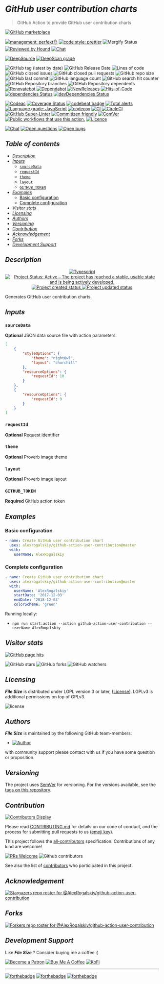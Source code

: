 # *GitHub user contribution charts*

> GitHub Action to provide GitHub user contribution charts

[![GitHub marketplace](https://img.shields.io/badge/marketplacegithub-styled--user--contribution-blue?logo=github)](https://github.com/marketplace/actions/styled-user-contribution)

[![management: perfekt👌](https://img.shields.io/badge/management-perfekt👌-red.svg)](https://github.com/lekterable/perfekt)
[![code style: prettier](https://img.shields.io/badge/code_style-prettier-ff69b4.svg)](https://github.com/prettier/prettier)
![Mergify Status](https://img.shields.io/endpoint.svg?url=https://gh.mergify.io/badges/AlexRogalskiy/github-action-user-contribution)
[![Reviewed by Hound](https://img.shields.io/badge/Reviewed_by-Hound-8E64B0.svg)](https://houndci.com)
[![Chat](https://img.shields.io/badge/chat-discussions-success.svg)](https://github.com/AlexRogalskiy/github-action-user-contribution/discussions)

[![DeepSource](https://deepsource.io/gh/AlexRogalskiy/github-action-user-contribution.svg/?label=active+issues\&show_trend=true)](https://deepsource.io/gh/AlexRogalskiy/github-action-user-contribution/?ref=repository-badge)
[![DeepScan grade](https://deepscan.io/api/teams/11946/projects/16759/branches/365085/badge/grade.svg)](https://deepscan.io/dashboard#view=project\&tid=11946\&pid=16759\&bid=365085)

![GitHub tag (latest by date)](https://img.shields.io/github/v/tag/AlexRogalskiy/github-action-user-contribution)
![GitHub Release Date](https://img.shields.io/github/release-date/AlexRogalskiy/github-action-user-contribution)
![Lines of code](https://tokei.rs/b1/github/AlexRogalskiy/github-action-user-contribution?category=lines)
![GitHub closed issues](https://img.shields.io/github/issues-closed/AlexRogalskiy/github-action-user-contribution)
![GitHub closed pull requests](https://img.shields.io/github/issues-pr-closed/AlexRogalskiy/github-action-user-contribution)
![GitHub repo size](https://img.shields.io/github/repo-size/AlexRogalskiy/github-action-user-contribution)
![GitHub last commit](https://img.shields.io/github/last-commit/AlexRogalskiy/github-action-user-contribution)
![GitHub language count](https://img.shields.io/github/languages/count/AlexRogalskiy/github-action-user-contribution)
![GitHub search hit counter](https://img.shields.io/github/search/AlexRogalskiy/github-action-user-contribution/goto)
![GitHub Repository branches](https://badgen.net/github/branches/AlexRogalskiy/github-action-user-contribution)
![GitHub Repository dependents](https://badgen.net/github/dependents-repo/AlexRogalskiy/github-action-user-contribution)
[![Renovatebot](https://badgen.net/badge/renovate/enabled/green?cache=300)](https://renovatebot.com/)
[![Dependabot](https://img.shields.io/badge/dependabot-enabled-1f8ceb.svg?style=flat-square)](https://dependabot.com/)
[![NewReleases](https://newreleases.io/badge.svg)](https://newreleases.io/github/AlexRogalskiy/github-action-user-contribution)
[![Hits-of-Code](https://hitsofcode.com/github/alexrogalskiy/github-action-user-contribution?branch=master)](https://hitsofcode.com/github/alexrogalskiy/github-action-user-contribution?branch=master/view?branch=master)
[![dependencies Status](https://status.david-dm.org/gh/AlexRogalskiy/github-action-user-contribution.svg)](https://david-dm.org/AlexRogalskiy/github-action-user-contribution)
[![devDependencies Status](https://status.david-dm.org/gh/AlexRogalskiy/github-action-user-contribution.svg)](https://david-dm.org/AlexRogalskiy/github-action-user-contribution?type=dev)

[![Codeac](https://static.codeac.io/badges/2-359044925.svg)](https://app.codeac.io/github/AlexRogalskiy/github-action-user-contribution)
[![Coverage Status](https://coveralls.io/repos/github/AlexRogalskiy/github-action-user-contribution/badge.svg?branch=master)](https://coveralls.io/github/AlexRogalskiy/github-action-user-contribution?branch=master)
[![codebeat badge](https://codebeat.co/badges/00c81938-7852-49c4-ac3f-17b62bfd60b2)](https://codebeat.co/projects/github-com-alexrogalskiy-github-action-user-contribution-master)
[![Total alerts](https://img.shields.io/lgtm/alerts/g/AlexRogalskiy/github-action-user-contribution.svg?logo=lgtm\&logoWidth=18)](https://lgtm.com/projects/g/AlexRogalskiy/github-action-user-contribution/alerts/)
[![Language grade: JavaScript](https://img.shields.io/lgtm/grade/javascript/g/AlexRogalskiy/github-action-user-contribution.svg?logo=lgtm\&logoWidth=18)](https://lgtm.com/projects/g/AlexRogalskiy/github-action-user-contribution/context:javascript)
[![codecov](https://codecov.io/gh/AlexRogalskiy/github-action-user-contribution/branch/master/graph/badge.svg?token=sN03T2VTfV)](https://codecov.io/gh/AlexRogalskiy/github-action-user-contribution)
[![CI](https://github.com/AlexRogalskiy/github-action-user-contribution/workflows/CI/badge.svg)](https://github.com/AlexRogalskiy/github-action-user-contribution/actions/workflows/build.yml)
[![CircleCI](https://circleci.com/gh/AlexRogalskiy/github-action-user-contribution.svg?style=shield)](https://circleci.com/gh/AlexRogalskiy/github-action-user-contribution)
[![GitHub Super-Linter](https://github.com/AlexRogalskiy/github-action-user-contribution/workflows/Lint%20Code%20Base/badge.svg)](https://github.com/marketplace/actions/super-linter)
[![Commitizen friendly](https://img.shields.io/badge/commitizen-friendly-brightgreen.svg)](http://commitizen.github.io/cz-cli/)
[![ComVer](https://img.shields.io/badge/ComVer-compliant-brightgreen.svg)][repo]
[![Public workflows that use this action.][total_usages]][search_results]
[![Licence][license_id]][license_content]

[![Chat](https://img.shields.io/badge/chat-discussions-success.svg)](https://github.com/AlexRogalskiy/github-action-user-contribution/discussions)
[![Open questions](https://img.shields.io/badge/Open-questions-blue.svg?style=flat-curved)](https://github.com/AlexRogalskiy/github-action-user-contribution/labels/question)
[![Open bugs](https://img.shields.io/badge/Open-bugs-red.svg?style=flat-curved)](https://github.com/AlexRogalskiy/github-action-user-contribution/labels/bug)

## *Table of contents*

- [*Description*](#description)
- [*Inputs*](#inputs)
  - [`sourceData`](#sourcedata)
  - [`requestId`](#requestid)
  - [`theme`](#theme)
  - [`layout`](#layout)
  - [`GITHUB_TOKEN`](#github_token)
- [*Examples*](#examples)
  - [Basic configuration](#basic-configuration)
  - [Complete configuration](#complete-configuration)
- [*Visitor stats*](#visitor-stats)
- [*Licensing*](#licensing)
- [*Authors*](#authors)
- [*Versioning*](#versioning)
- [*Contribution*](#contribution)
- [*Acknowledgement*](#acknowledgement)
- [*Forks*](#forks)
- [*Development Support*](#development-support)

## *Description*

<p align="center" style="text-align:center;">
    <a href="https://www.typescriptlang.org/">
        <img src="https://img.shields.io/badge/typescript%20-%23323330.svg?&logo=typescript&logoColor=%23F7DF1E" alt="Typescript" />
    </a>
    <a href="https://www.repostatus.org/#active">
        <img src="https://img.shields.io/badge/Project%20Status-Active-brightgreen" alt="Project Status: Active – The project has reached a stable, usable state and is being actively developed." />
    </a>
    <a href="https://badges.pufler.dev">
        <img src="https://badges.pufler.dev/created/AlexRogalskiy/github-action-user-contribution" alt="Project created status" />
    </a>
    <a href="https://badges.pufler.dev">
        <img src="https://badges.pufler.dev/updated/AlexRogalskiy/github-action-user-contribution" alt="Project updated status" />
    </a>
</p>

Generates GitHub user contribution charts.

## *Inputs*

### `sourceData`

**Optional** JSON data source file with action parameters:

```json
[
    {
        "styleOptions": {
            "theme": "nightOwl",
            "layout": "churchill"
        },
        "resourceOptions": {
            "requestId": 10
        }
    },
    {
        "resourceOptions": {
            "requestId": 9
        }
    }
]
```

### `requestId`

**Optional** Request identifier

### `theme`

**Optional** Proverb image theme

### `layout`

**Optional** Proverb image layout

### `GITHUB_TOKEN`

**Required** GitHub action token

## *Examples*

### Basic configuration

```yml
- name: Create GitHub user contribution chart
  uses: alexrogalskiy/github-action-user-contribution@master
  with:
    userName: AlexRogalskiy
```

### Complete configuration

```yml
- name: Create GitHub user contribution chart
  uses: alexrogalskiy/github-action-user-contribution@master
  with:
    userName: 'AlexRogalskiy'
    startDate: '2017-12-03'
    endDate: '2018-12-03'
    colorScheme: 'green'
```

Running locally:

- `npm run start:action --action github-action-user-contribution --userName AlexRogalskiy`

## *Visitor stats*

[![GitHub page hits](https://hits.seeyoufarm.com/api/count/incr/badge.svg?url=https%3A%2F%2Fgithub.com%2FAlexRogalskiy%2Fgithub-action-user-contribution\&count_bg=%2379C83D\&title_bg=%23555555\&icon=\&icon_color=%23E7E7E7\&title=hits\&edge_flat=true)](https://hits.seeyoufarm.com)

![GitHub stars](https://img.shields.io/github/stars/AlexRogalskiy/github-action-user-contribution?style=social)
![GitHub forks](https://img.shields.io/github/forks/AlexRogalskiy/github-action-user-contribution?style=social)
![GitHub watchers](https://img.shields.io/github/watchers/AlexRogalskiy/github-action-user-contribution?style=social)

## *Licensing*

***File Size*** is distributed under LGPL version 3 or later,
\[[License](https://github.com/AlexRogalskiy/github-action-user-contribution/blob/master/LICENSE)]. LGPLv3 is additional
permissions on top of GPLv3.

![license](https://user-images.githubusercontent.com/19885116/48661948-6cf97e80-ea7a-11e8-97e7-b45332a13e49.png)

## *Authors*

***File Size*** is maintained by the following GitHub team-members:

- [![Author](https://img.shields.io/badge/author-AlexRogalskiy-FB8F0A)](https://github.com/AlexRogalskiy)

with community support please contact with us if you have some question or proposition.

## *Versioning*

The project uses [SemVer](http://semver.org/) for versioning. For the versions available, see the [tags on
this repository][tags].

## *Contribution*

[![Contributors Display](https://badges.pufler.dev/contributors/AlexRogalskiy/github-action-user-contribution?size=50\&padding=5\&bots=true)](https://badges.pufler.dev)

Please read
[CONTRIBUTING.md](https://github.com/AlexRogalskiy/github-action-user-contribution/blob/master/.github/CONTRIBUTING.md)
for details on our code of conduct, and the process for submitting pull requests to us
([emoji key](https://allcontributors.org/docs/en/emoji-key)).

This project follows the [all-contributors](https://github.com/all-contributors/all-contributors)
specification. Contributions of any kind are welcome!

[![PRs Welcome](https://img.shields.io/badge/PRs-welcome-brightgreen.svg?style=flat-square)](http://makeapullrequest.com)
![Github contributors](https://img.shields.io/github/all-contributors/AlexRogalskiy/github-action-user-contribution)

See also the list of [contributors][contributors] who participated in this project.

## *Acknowledgement*

[![Stargazers repo roster for @AlexRogalskiy/github-action-user-contribution](https://reporoster.com/stars/AlexRogalskiy/github-action-user-contribution)][stars]

## *Forks*

[![Forkers repo roster for @AlexRogalskiy/github-action-user-contribution](https://reporoster.com/forks/AlexRogalskiy/github-action-user-contribution)][forkers]

## *Development Support*

Like ***File Size*** ? Consider buying me a coffee :)

[![Become a Patron](https://img.shields.io/badge/Become_Patron-Support_me_on_Patreon-blue.svg?style=flat-square\&logo=patreon\&color=e64413)](https://www.patreon.com/alexrogalskiy)
[![Buy Me A Coffee](https://img.shields.io/badge/Donate-Buy%20me%20a%20coffee-yellow.svg?logo=buy%20me%20a%20coffee)](https://www.buymeacoffee.com/AlexRogalskiy)
[![KoFi](https://img.shields.io/badge/Donate-Buy%20me%20a%20coffee-yellow.svg?logo=ko-fi)](https://ko-fi.com/alexrogalskiy)

***

[![forthebadge](https://img.shields.io/badge/made%20with-%20typescript-C1282D.svg?logo=typescript\&style=for-the-badge)](https://www.typescriptlang.org/)
[![forthebadge](https://img.shields.io/badge/powered%20by-%20github-7116FB.svg?logo=github\&style=for-the-badge)](https://github.com/)
[![forthebadge](https://img.shields.io/badge/build%20with-%20%E2%9D%A4-B6FF9B.svg?logo=heart\&style=for-the-badge)](https://forthebadge.com/)

[repo]: https://github.com/AlexRogalskiy/github-action-user-contribution

[tags]: https://github.com/AlexRogalskiy/github-action-user-contribution/tags

[issues]: https://github.com/AlexRogalskiy/github-action-user-contribution/issues

[pulls]: https://github.com/AlexRogalskiy/github-action-user-contribution/pulls

[wiki]: https://github.com/AlexRogalskiy/github-action-user-contribution/wiki

[stars]: https://github.com/AlexRogalskiy/github-action-user-contribution/stargazers

[forkers]: https://github.com/AlexRogalskiy/github-action-user-contribution/network/members

[contributors]: https://github.com/AlexRogalskiy/github-action-user-contribution/graphs/contributors

[license_id]: https://img.shields.io/github/license/AlexRogalskiy/github-action-user-contribution

[license_content]: https://github.com/AlexRogalskiy/github-action-user-contribution/blob/master/LICENSE

[total_usages]: https://img.shields.io/endpoint?url=https%3A%2F%2Fapi-git-master.endbug.vercel.app%2Fapi%2Fgithub-actions%2Fused-by%3Faction%3DAlexRogalskiy%2Fgithub-action-user-contribution%26badge%3Dtrue

[search_results]: https://github.com/search?o=desc&q=AlexRogalskiy/github-action-user-contribution+path%3A.github%2Fworkflows+language%3AYAML&s=&type=Code
